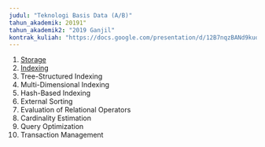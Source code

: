 ```yaml
---
judul: "Teknologi Basis Data (A/B)"
tahun_akademik: 20191"
tahun_akademik2: "2019 Ganjil"
kontrak_kuliah: "https://docs.google.com/presentation/d/12B7nqzBANd9kuoQvt5sX9odd4Hgo7gbJJjwEstlD4Yg/edit?usp=sharing"
---
```


1. [Storage](https://docs.google.com/presentation/d/1zdPUK0oRs7aop4Kn-QQTnYZOemg-HjF_Hrjk6baZ-rg/edit?usp=sharing)
2. [Indexing](https://docs.google.com/presentation/d/1O7oxF0CwPjpBiijjLOrj2qx9eb8hwanP1gqmOMFeRYo/edit?usp=sharing)
3. Tree-Structured Indexing
4. Multi-Dimensional Indexing
5. Hash-Based Indexing
6. External Sorting
7. Evaluation of Relational Operators
8. Cardinality Estimation
9. Query Optimization
10. Transaction Management
